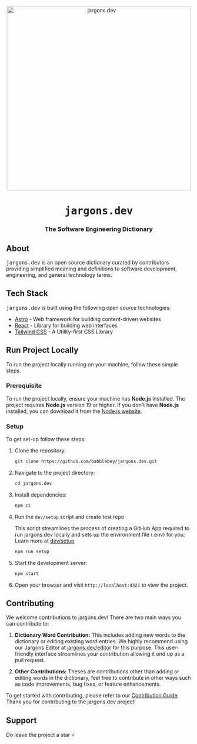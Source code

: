 <div align="center" style="margin-top: 12px">
  <a href="https://www.jargons.dev">
   <img width="500" alt="jargons.dev" src="https://github.com/babblebey/jargons.dev/assets/25631971/f2adedb8-4324-439a-8663-d3e30fd68416">
  </a>

  <h1><tt>jargons.dev</tt></h1>
  <h3>The Software Engineering Dictionary</h3>
</div>

## About

<tt>jargons.dev</tt> is an open source dictionary curated by contributors providing simplified meaning and definitions to software development, engineering, and general technology terms.

## Tech Stack

<tt>jargons.dev</tt> is built using the following open source technologies: 

- [Astro](https://astro.build/) - Web framework for building content-driven websites
- [React](https://react.dev) - Library for building web interfaces
- [Tailwind CSS](https://tailwindcss.com) - A Utility-first CSS Library

## Run Project Locally

To run the project locally running on your machine, follow these simple steps.

### Prerequisite

To run the project locally, ensure your machine has **Node.js** installed. The project requires **Node.js** version 19 or higher. If you don't have **Node.js** installed, you can download it from the [Node.js website](https://nodejs.org/).

### Setup 

To get set-up follow these steps:

1. Clone the repository:

   ```sh
   git clone https://github.com/babblebey/jargons.dev.git
   ```

2. Navigate to the project directory:

   ```sh
   cd jargons.dev
   ```

3. Install dependencies:

   ```sh
   npm ci
   ```

4. Run the `dev/setup` script and create test repo

   This script streamlines the process of creating a GitHub App required to run jargons.dev locally and sets up the environment file (.env) for you; Learn more at [dev/setup](/dev/README.md) 
   
   ```sh
   npm run setup
   ```

5. Start the development server:

   ```sh
   npm start
   ```

6. Open your browser and visit `http://localhost:4321` to view the project.

## Contributing

We welcome contributions to jargons.dev! There are two main ways you can contribute to:

1. **Dictionary Word Contribution:** 
  This includes adding new words to the dictionary or editing existing word entries. We highly recommend using our Jargons Editor at [jargons.dev/editor](https://jargons.dev/editor) for this purpose. This user-friendly interface streamlines your contribution allowing it end up as a pull request.

2. **Other Contributions:**
  Theses are contributions other than adding or editing words in the dictionary, feel free to contribute in other ways such as code improvements, bug fixes, or feature enhancements.

To get started with contributing, please refer to our [Contribution Guide](./CONTRIBUTING.md). Thank you for contributing to the jargons.dev project!

## Support 

Do leave the project a star ⭐️